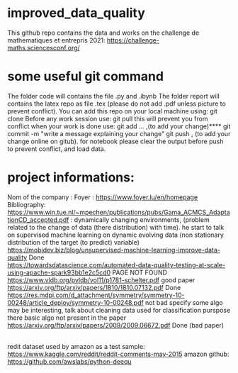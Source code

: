 # improved_data_quality
This github repo contains the data and works on the challenge de mathematiques et entrepris 2021:  https://challenge-maths.sciencesconf.org/
# some useful git command
The folder code will contains the file .py and .ibynb
The folder report will contains the latex repo as file .tex (please do not add .pdf unless picture to prevent conflict).
You can add this repo on your local machine using: git clone <url>
Before any work session use: git pull
this will prevent you from conflict
when your work is done use:
git add ... ,(to add your change)****
git commit -m "write a message explaining your change"
git push , (to add your change online on gitub).
for notebook please clear the output before push to prevent conflict, and load data.
# project informations:
Nom of the company : Foyer : https://www.foyer.lu/en/homepage
\
Bibliography:
\
https://www.win.tue.nl/~mpechen/publications/pubs/Gama_ACMCS_AdaptationCD_accepted.pdf :
dynamically changing environments, (problem related to the change of data (there distribution)  with time). he start to talk on supervised machine learning on dynamic evolving data (non stationary distribution of the target (to predict) variable)
\
https://mobidev.biz/blog/unsupervised-machine-learning-improve-data-quality Done
\
https://towardsdatascience.com/automated-data-quality-testing-at-scale-using-apache-spark93bb1e2c5cd0  PAGE NOT FOUND
https://www.vldb.org/pvldb/vol11/p1781-schelter.pdf good paper
\
https://arxiv.org/ftp/arxiv/papers/1810/1810.07132.pdf Done
\
https://res.mdpi.com/d_attachment/symmetry/symmetry-10-00248/article_deploy/symmetry-10-00248.pdf not bad specify some algo may be interesting, talk about cleaning data used for classification purspose there basic algo not present in the paper
\
https://arxiv.org/ftp/arxiv/papers/2009/2009.06672.pdf Done (bad paper)

\
redit dataset used by amazon as a test sample:
https://www.kaggle.com/reddit/reddit-comments-may-2015
amazon github:
https://github.com/awslabs/python-deequ
